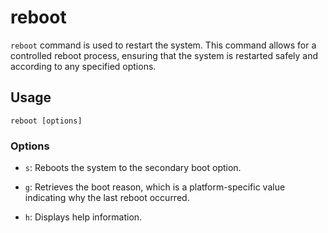 # reboot

`reboot` command is used to restart the system. This command allows for a controlled reboot process,
ensuring that the system is restarted safely and according to any specified options.

## Usage

```console
reboot [options]
```

### Options

- `s`: Reboots the system to the secondary boot option.

- `g`: Retrieves the boot reason, which is a platform-specific value indicating why the last reboot occurred.

- `h`: Displays help information.
